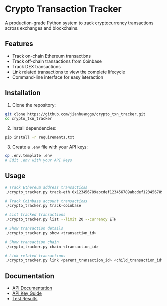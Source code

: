 # Crypto Transaction Tracker

A production-grade Python system to track cryptocurrency transactions across exchanges and blockchains.

## Features

- Track on-chain Ethereum transactions
- Track off-chain transactions from Coinbase
- Track DEX transactions
- Link related transactions to view the complete lifecycle
- Command-line interface for easy interaction

## Installation

1. Clone the repository:
```bash
git clone https://github.com/jianhuanggo/crypto_txn_tracker.git
cd crypto_txn_tracker
```

2. Install dependencies:
```bash
pip install -r requirements.txt
```

3. Create a `.env` file with your API keys:
```bash
cp .env.template .env
# Edit .env with your API keys
```

## Usage

```bash
# Track Ethereum address transactions
./crypto_tracker.py track-eth 0x123456789abcdef123456789abcdef123456789

# Track Coinbase account transactions
./crypto_tracker.py track-coinbase

# List tracked transactions
./crypto_tracker.py list --limit 20 --currency ETH

# Show transaction details
./crypto_tracker.py show <transaction_id>

# Show transaction chain
./crypto_tracker.py chain <transaction_id>

# Link related transactions
./crypto_tracker.py link <parent_transaction_id> <child_transaction_id>
```

## Documentation

- [API Documentation](docs/api_documentation.md)
- [API Key Guide](docs/api_key_guide.md)
- [Test Results](docs/test_results.md)
